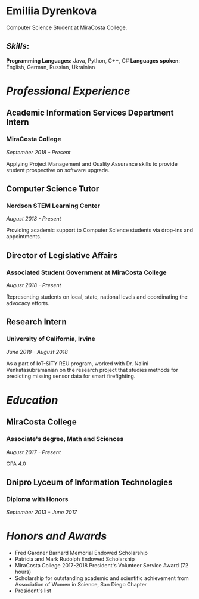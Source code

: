 # Emiliia Dyrenkova

Computer Science Student at MiraCosta College.

## _Skills_:
**Programming Languages:** Java, Python, C++, C#
**Languages spoken**: English, German, Russian, Ukrainian

# _Professional Experience_



## Academic Information Services Department Intern
### MiraCosta College
_September 2018 - Present_

Applying Project Management and Quality Assurance skills to provide student prospective on software upgrade.

## Computer Science Tutor
### Nordson STEM Learning Center
_August 2018 - Present_

Providing academic support to Computer Science students via drop-ins and appointments.

## Director of Legislative Affairs
### Associated Student Government at MiraCosta College
_August 2018 - Present_

Representing students on local, state, national levels and coordinating the advocacy efforts.

## Research Intern
### University of California, Irvine
_June 2018 - August 2018_

As a part of IoT-SiTY REU program, worked with Dr. Nalini Venkatasubramanian on the research project that studies methods for predicting missing sensor data for smart firefighting.

# _Education_
## MiraCosta College
### Associate's degree, Math and Sciences
_August 2017 - Present_

GPA 4.0

## Dnipro Lyceum of Information Technologies
### Diploma with Honors
_September 2013 - June 2017_

# _Honors and Awards_
* Fred Gardner Barnard Memorial Endowed Scholarship
* Patricia and Mark Rudolph Endowed Scholarship
* MiraCosta College 2017-2018 President's Volunteer Service Award (72 hours)
* Scholarship for outstanding academic and scientific achievement from Association of Women in Science, San Diego Chapter
* President's list
